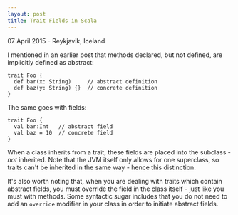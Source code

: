 ```yaml
---
layout: post
title: Trait Fields in Scala
---
```


<p class="meta">07 April 2015 - Reykjavik, Iceland</p>

I mentioned in an earlier post that methods declared, but not defined, are implicitly defined as abstract:

    trait Foo {
      def bar(x: String)     // abstract definition
      def baz(y: String) {}  // concrete definition
    }

The same goes with fields:

    trait Foo {
      val bar:Int   // abstract field
      val baz = 10  // concrete field
    }

When a class inherits from a trait, these fields are placed into the subclass - _not_ inherited. Note that the JVM itself only allows for one superclass, so traits can't be inherited in the same way - hence this distinction.

It's also worth noting that, when you are dealing with traits which contain abstract fields, you must override the field in the class itself - just like you must with methods. Some syntactic sugar includes that you do not need to add an `override` modifier in your class in order to initiate abstract fields.